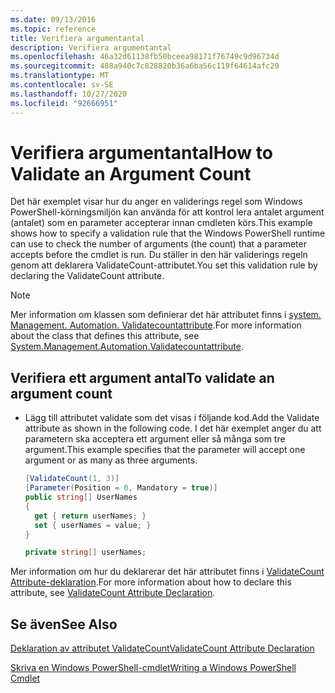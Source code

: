 ```yaml
---
ms.date: 09/13/2016
ms.topic: reference
title: Verifiera argumentantal
description: Verifiera argumentantal
ms.openlocfilehash: 46a32d61138fb50bceea98171f76749c9d96734d
ms.sourcegitcommit: 488a940c7c828820b36a6ba56c119f64614afc29
ms.translationtype: MT
ms.contentlocale: sv-SE
ms.lasthandoff: 10/27/2020
ms.locfileid: "92666951"
---
```

# <a name="how-to-validate-an-argument-count"></a><span data-ttu-id="4ff66-103">Verifiera argumentantal</span><span class="sxs-lookup"><span data-stu-id="4ff66-103">How to Validate an Argument Count</span></span>

<span data-ttu-id="4ff66-104">Det här exemplet visar hur du anger en validerings regel som Windows PowerShell-körningsmiljön kan använda för att kontrol lera antalet argument (antalet) som en parameter accepterar innan cmdleten körs.</span><span class="sxs-lookup"><span data-stu-id="4ff66-104">This example shows how to specify a validation rule that the Windows PowerShell runtime can use to check the number of arguments (the count) that a parameter accepts before the cmdlet is run.</span></span> <span data-ttu-id="4ff66-105">Du ställer in den här validerings regeln genom att deklarera ValidateCount-attributet.</span><span class="sxs-lookup"><span data-stu-id="4ff66-105">You set this validation rule by declaring the ValidateCount attribute.</span></span>

> [!NOTE]
> <span data-ttu-id="4ff66-106">Mer information om klassen som definierar det här attributet finns i [system. Management. Automation. Validatecountattribute](/dotnet/api/System.Management.Automation.ValidateCountAttribute).</span><span class="sxs-lookup"><span data-stu-id="4ff66-106">For more information about the class that defines this attribute, see [System.Management.Automation.Validatecountattribute](/dotnet/api/System.Management.Automation.ValidateCountAttribute).</span></span>

## <a name="to-validate-an-argument-count"></a><span data-ttu-id="4ff66-107">Verifiera ett argument antal</span><span class="sxs-lookup"><span data-stu-id="4ff66-107">To validate an argument count</span></span>

- <span data-ttu-id="4ff66-108">Lägg till attributet validate som det visas i följande kod.</span><span class="sxs-lookup"><span data-stu-id="4ff66-108">Add the Validate attribute as shown in the following code.</span></span> <span data-ttu-id="4ff66-109">I det här exemplet anger du att parametern ska acceptera ett argument eller så många som tre argument.</span><span class="sxs-lookup"><span data-stu-id="4ff66-109">This example specifies that the parameter will accept one argument or as many as three arguments.</span></span>

    ```csharp
    [ValidateCount(1, 3)]
    [Parameter(Position = 0, Mandatory = true)]
    public string[] UserNames
    {
      get { return userNames; }
      set { userNames = value; }
    }

    private string[] userNames;
    ```

<span data-ttu-id="4ff66-110">Mer information om hur du deklarerar det här attributet finns i [ValidateCount Attribute-deklaration](./validatecount-attribute-declaration.md).</span><span class="sxs-lookup"><span data-stu-id="4ff66-110">For more information about how to declare this attribute, see [ValidateCount Attribute Declaration](./validatecount-attribute-declaration.md).</span></span>

## <a name="see-also"></a><span data-ttu-id="4ff66-111">Se även</span><span class="sxs-lookup"><span data-stu-id="4ff66-111">See Also</span></span>

[<span data-ttu-id="4ff66-112">Deklaration av attributet ValidateCount</span><span class="sxs-lookup"><span data-stu-id="4ff66-112">ValidateCount Attribute Declaration</span></span>](./validatecount-attribute-declaration.md)

[<span data-ttu-id="4ff66-113">Skriva en Windows PowerShell-cmdlet</span><span class="sxs-lookup"><span data-stu-id="4ff66-113">Writing a Windows PowerShell Cmdlet</span></span>](./writing-a-windows-powershell-cmdlet.md)
